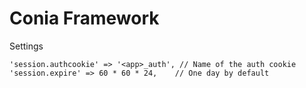 Conia Framework
===============


Settings 

    'session.authcookie' => '<app>_auth', // Name of the auth cookie
    'session.expire' => 60 * 60 * 24,    // One day by default
